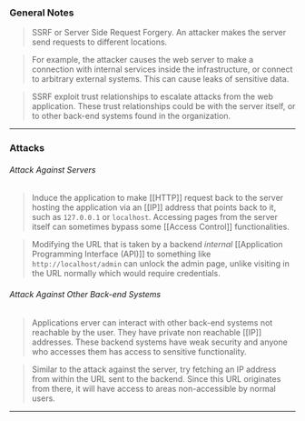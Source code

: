 
### General Notes

> SSRF or Server Side Request Forgery.
> An attacker makes the server send requests to different locations.

> For example, the attacker causes the web server to make a connection with internal services inside the infrastructure, or connect to arbitrary external systems.
> This can cause leaks of sensitive data.

> SSRF exploit trust relationships to escalate attacks from the web application.
> These trust relationships could be with the server itself, or to other back-end systems found in the organization.

---

### Attacks

###### Attack Against Servers

> Induce the application to make [[HTTP]] request back to the server hosting the application via an [[IP]] address that points back to it, such as `127.0.0.1` or `localhost`.
> Accessing pages from the server itself can sometimes bypass some [[Access Control]] functionalities.

> Modifying the URL that is taken by a backend *internal* [[Application Programming Interface (API)]] to something like `http://localhost/admin` can unlock the admin page, unlike visiting in the URL normally which would require credentials.

###### Attack Against Other Back-end Systems

> Applications erver can interact with other back-end systems not reachable by the user.
> They have private non reachable [[IP]] addresses.
> These backend systems have weak security and anyone who accesses them has access to sensitive functionality.

> Similar to the attack against the server, try fetching an IP address from within the URL sent to the backend.
> Since this URL originates from there, it will have access to areas non-accessible by normal users.

---
